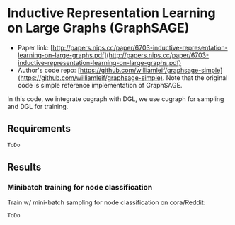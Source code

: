 Inductive Representation Learning on Large Graphs (GraphSAGE)
============

- Paper link: [http://papers.nips.cc/paper/6703-inductive-representation-learning-on-large-graphs.pdf](http://papers.nips.cc/paper/6703-inductive-representation-learning-on-large-graphs.pdf)
- Author's code repo: [https://github.com/williamleif/graphsage-simple](https://github.com/williamleif/graphsage-simple). Note that the original code is 
simple reference implementation of GraphSAGE.

In this code, we integrate cugraph with DGL, we use cugraph for sampling and DGL for training. 

Requirements
------------

```bash
ToDo
```

Results
-------
### Minibatch training for node classification

Train w/ mini-batch sampling for node classification on cora/Reddit:

```bash
ToDo
```



